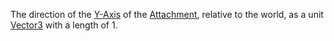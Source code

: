The direction of the [Y-Axis](https://create.roblox.com/docs/reference/engine/classes/Attachment#SecondaryAxis) of the
[Attachment](https://create.roblox.com/docs/reference/engine/classes/Attachment), relative to the world, as a unit [Vector3](https://developer.roblox.com/en-us/api-reference/datatype/Vector3) with a
length of 1.